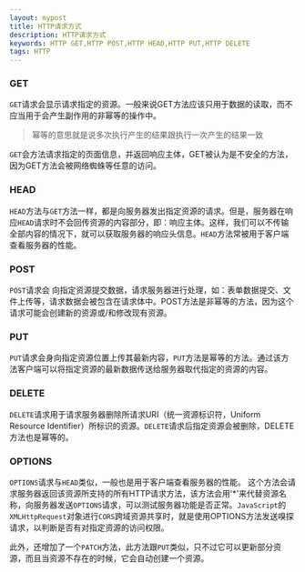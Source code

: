 ```yaml
---
layout: mypost
title: HTTP请求方式
description: HTTP请求方式
keywords: HTTP GET,HTTP POST,HTTP HEAD,HTTP PUT,HTTP DELETE
tags: HTTP
---
```

### GET
`GET`请求会显示请求指定的资源。一般来说GET方法应该只用于数据的读取，而不应当用于会产生副作用的非幂等的操作中。
> 幂等的意思就是说多次执行产生的结果跟执行一次产生的结果一致

`GET`会方法请求指定的页面信息，并返回响应主体，GET被认为是不安全的方法，因为GET方法会被网络蜘蛛等任意的访问。

### HEAD

`HEAD`方法与`GET`方法一样，都是向服务器发出指定资源的请求。但是，服务器在响应`HEAD`请求时不会回传资源的内容部分，即：响应主体。这样，我们可以不传输全部内容的情况下，就可以获取服务器的响应头信息。`HEAD`方法常被用于客户端查看服务器的性能。

### POST

`POST`请求会 向指定资源提交数据，请求服务器进行处理，如：表单数据提交、文件上传等，请求数据会被包含在请求体中。POST方法是非幂等的方法，因为这个请求可能会创建新的资源或/和修改现有资源。

### PUT

`PUT`请求会身向指定资源位置上传其最新内容，`PUT`方法是幂等的方法。通过该方法客户端可以将指定资源的最新数据传送给服务器取代指定的资源的内容。

### DELETE

`DELETE`请求用于请求服务器删除所请求URI（统一资源标识符，Uniform Resource Identifier）所标识的资源。`DELETE`请求后指定资源会被删除，DELETE方法也是幂等的。

### OPTIONS

`OPTIONS`请求与`HEAD`类似，一般也是用于客户端查看服务器的性能。 这个方法会请求服务器返回该资源所支持的所有HTTP请求方法，该方法会用'*'来代替资源名称，向服务器发送`OPTIONS`请求，可以测试服务器功能是否正常。`JavaScript`的`XMLHttpRequest`对象进行`CORS`跨域资源共享时，就是使用OPTIONS方法发送嗅探请求，以判断是否有对指定资源的访问权限。

此外，还增加了一个`PATCH`方法，此方法跟`PUT`类似，只不过它可以更新部分资源，而且当资源不存在的时候，它会自动创建一个资源。
